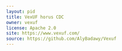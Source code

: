 ```yaml
---
layout: pid
title: VexUF horus CDC
owner: vexuf
license: Apache 2.0
site: https://www.vexuf.com/
source: https://github.com/AlyBadawy/Vexuf
---
```

